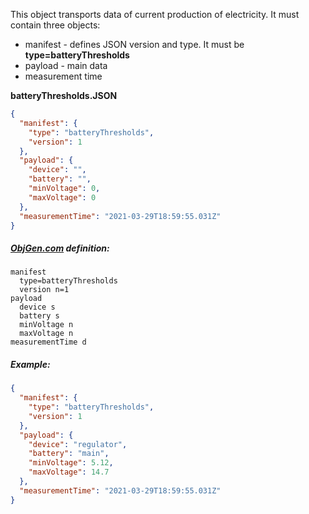 This object transports data of current production of electricity. It must contain three objects:

- manifest - defines JSON version and type. It must be **type=batteryThresholds**
- payload - main data
- measurement time



**batteryThresholds.JSON**

```json
{
  "manifest": {
    "type": "batteryThresholds",
    "version": 1
  },
  "payload": {
    "device": "",
    "battery": "",
    "minVoltage": 0,
    "maxVoltage": 0
  },
  "measurementTime": "2021-03-29T18:59:55.031Z"
}
```



##### [ObjGen.com](http://www.objgen.com/json) definition:

```
manifest
  type=batteryThresholds
  version n=1
payload
  device s
  battery s
  minVoltage n
  maxVoltage n
measurementTime d
```



##### Example:

```json
{
  "manifest": {
    "type": "batteryThresholds",
    "version": 1
  },
  "payload": {
    "device": "regulator",
    "battery": "main",
    "minVoltage": 5.12,
    "maxVoltage": 14.7
  },
  "measurementTime": "2021-03-29T18:59:55.031Z"
}
```
